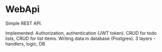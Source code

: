 # WebApi

Simple REST API.

Implemented:
Authorization, authentication (JWT token).
CRUD for todo lists, CRUD for list items.
Writing data in database (Postgres).
3 layers - handlers, logic, DB
